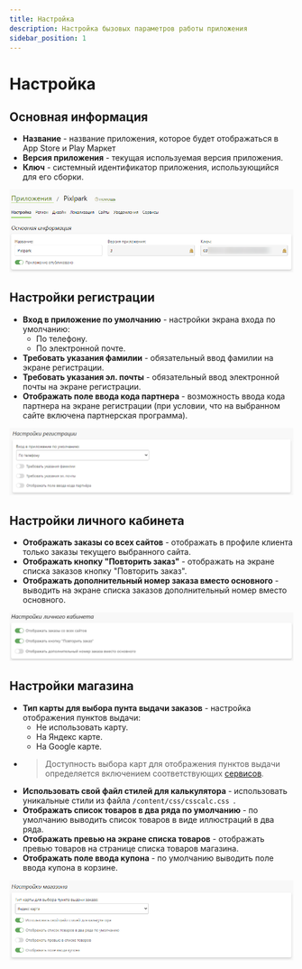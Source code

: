 ```yaml
---
title: Настройка
description: Настройка бызовых параметров работы приложения
sidebar_position: 1
---
```


# Настройка
## Основная информация
* __Название__ - название приложения, которое будет отображаться в App Store и Play Маркет
* __Версия приложения__ - текущая используемая версия приложения. 
* __Ключ__ - системный идентификатор приложения, использующийся для его сборки.

![](../_media/app/settings-general.png ':size=70%')

## Настройки регистрации
* __Вход в приложение по умолчанию__ - настройки экрана входа по умолчанию:
    + По телефону.
    + По электронной почте.
* __Требовать указания фамилии__ - обязательный ввод фамилии на экране регистрации.
* __Требовать указания эл. почты__ - обязательный ввод электронной почты на экране регистрации.
* __Отображать поле ввода кода партнера__ - возможность ввода кода партнера на экране регистрации (при условии, что на выбранном сайте включена партнерская программа).

![](../_media/app/app02.png ':size=70%')

## Настройки личного кабинета
* __Отображать заказы со всех сайтов__ - отображать в профиле клиента только заказы текущего выбранного сайта.
* __Отображать кнопку "Повторить заказ"__ - отображать на экране списка заказов кнопку "Повторить заказ".
* __Отображать дополнительный номер заказа вместо основного__ - выводить на экране списка заказов дополнительный номер вместо основного.

![](../_media/app/app03.png ':size=70%')

## Настройки магазина
* __Тип карты для выбора пунта выдачи заказов__ - настройка отображения пунктов выдачи:
    + Не использовать карту.
    + На Яндекс карте.
    + На Google карте.
* > Доступность выбора карт для отображения пунктов выдачи определяется включением соответствующих [сервисов](/app/serviсes).
* __Использовать свой файл стилей для калькулятора__ - использовать уникальные стили из файла `/content/css/csscalc.css `.
* __Отображать список товаров в два ряда по умолчанию__ - по умолчанию выводить список товаров в виде иллюстраций в два ряда.
* __Отображать превью на экране списка товаров__ - отображать превью товаров на странице списка товаров магазина.
* __Отображать поле ввода купона__ - по умолчанию выводить поле ввода купона в корзине.

![](../_media/app/settings-shop.png ':size=70%')